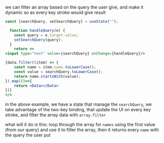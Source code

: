 we can filter an array based on the query the user give, and make it dynamic so as every key stroke would give result

```jsx
const [searchQuery, setSearchQuery] = useState("");

  function handleQuery(e) {
    const query = e.target.value;
    setSearchQuery(query);
  }
	return <>
<input type="text" value={searchQuery} onChange={handleQuery}/>

{data.filter((item) => {
    const name = item.name.toLowerCase();
    const value = searchQuery.toLowerCase();
    return name.startsWith(value);
}).map(()=>{
	return <Data></Data>
})}
</> 

```

in the above example, we have a state that manage the `searchQuery`,  we take advantage of the two-key binding, that update the UI on every key stroke, and filter the array data with `array.filter` 

what will it do is this: loop through the array for `names` using the first value (from our query) and use it to filter the array, then it returns every `name` with the query the user put

